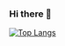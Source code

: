 ### Hi there 👋
[![Top Langs](https://github-readme-stats.vercel.app/api/top-langs/?username=slbin-park)](https://github.com/anuraghazra/github-readme-stats)
<br>

